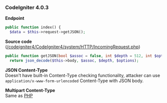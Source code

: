 ### CodeIgniter 4.0.3

**Endpoint**
```php
public function index() {
  $data = $this->request->getJSON();
```

**Source code** ([/codeigniter4/CodeIgniter4/system/HTTP/IncomingRequest.php](https://github.com/codeigniter4/CodeIgniter4/blob/6da204ce23f239b3c8f54530f8f0994bd27d80dd/system/HTTP/IncomingRequest.php#L361-L363))
```php
public function getJSON(bool $assoc = false, int $depth = 512, int $options = 0) {
  return json_decode($this->body, $assoc, $depth, $options);
```

**JSON Content-Type**  
Doesn't have built-in Content-Type checking functionality, attacker can use `application/x-www-form-urlencoded` Content-Type with JSON body.

**Multipart Content-Type**  
Same as [PHP](ct-tricks/PHP.md)